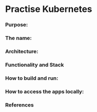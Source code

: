 # Practise Kubernetes

### Purpose:

### The name:

### Architecture:

### Functionality and Stack

### How to build and run:

### How to access the apps locally:

### References







